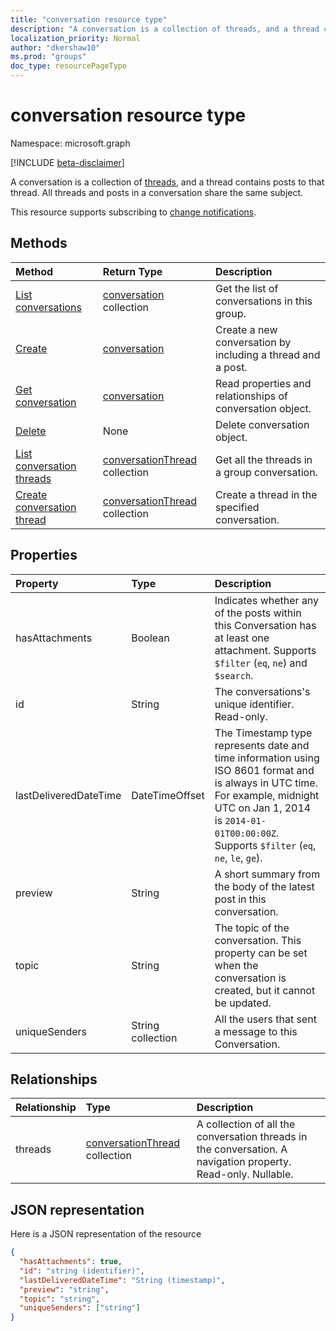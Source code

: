 ```yaml
---
title: "conversation resource type"
description: "A conversation is a collection of threads, and a thread contains posts to that thread. All threads and posts in a conversation share the same subject."
localization_priority: Normal
author: "dkershaw10"
ms.prod: "groups"
doc_type: resourcePageType
---
```


# conversation resource type

Namespace: microsoft.graph

[!INCLUDE [beta-disclaimer](../../includes/beta-disclaimer.md)]

A conversation is a collection of [threads](conversationthread.md), and a thread contains posts to that thread. All threads and posts in a conversation share the same subject.

This resource supports subscribing to [change notifications](/graph/webhooks).

## Methods

| Method       | Return Type  |Description|
|:---------------|:--------|:----------|
|[List conversations](../api/group-list-conversations.md) | [conversation](conversation.md) collection |Get the list of conversations in this group.|
|[Create](../api/group-post-conversations.md) |[conversation](conversation.md)| Create a new conversation by including a thread and a post.|
|[Get conversation](../api/conversation-get.md) | [conversation](conversation.md) |Read properties and relationships of conversation object.|
|[Delete](../api/conversation-delete.md) | None |Delete conversation object. |
|[List conversation threads](../api/conversation-list-threads.md) |[conversationThread](conversationthread.md) collection| Get all the threads in a group conversation.|
|[Create conversation thread](../api/conversation-post-threads.md) |[conversationThread](conversationthread.md) collection| Create a thread in the specified conversation.|

## Properties
| Property	   | Type	|Description|
|:---------------|:--------|:----------|
|hasAttachments|Boolean|Indicates whether any of the posts within this Conversation has at least one attachment. Supports `$filter` (`eq`, `ne`) and `$search`.|
|id|String|The conversations's unique identifier. Read-only.|
|lastDeliveredDateTime|DateTimeOffset|The Timestamp type represents date and time information using ISO 8601 format and is always in UTC time. For example, midnight UTC on Jan 1, 2014 is `2014-01-01T00:00:00Z`. Supports `$filter` (`eq`, `ne`, `le`, `ge`).|
|preview|String|A short summary from the body of the latest post in this conversation.|
|topic|String|The topic of the conversation. This property can be set when the conversation is created, but it cannot be updated.|
|uniqueSenders|String collection|All the users that sent a message to this Conversation.|

## Relationships
| Relationship | Type	|Description|
|:---------------|:--------|:----------|
|threads|[conversationThread](conversationthread.md) collection|A collection of all the conversation threads in the conversation. A navigation property. Read-only. Nullable.|

## JSON representation

Here is a JSON representation of the resource

<!-- {
  "blockType": "resource",
  "optionalProperties": [
    "threads"
  ],
  "keyProperty": "id",
  "@odata.type": "microsoft.graph.conversation"
}-->

```json
{
  "hasAttachments": true,
  "id": "string (identifier)",
  "lastDeliveredDateTime": "String (timestamp)",
  "preview": "string",
  "topic": "string",
  "uniqueSenders": ["string"]
}

```


<!-- uuid: 8fcb5dbc-d5aa-4681-8e31-b001d5168d79
2015-10-25 14:57:30 UTC -->
<!--
{
  "type": "#page.annotation",
  "description": "conversation resource",
  "keywords": "",
  "section": "documentation",
  "tocPath": "",
  "suppressions": []
}
-->


